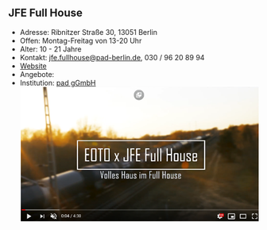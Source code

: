 ## JFE Full House
- Adresse:      Ribnitzer Straße 30, 13051 Berlin
- Offen:        Montag-Freitag von 13-20 Uhr
- Alter:        10 - 21 Jahre
- Kontakt:      jfe.fullhouse@pad-berlin.de, 030 / 96 20 89 94 
- [Website](https://www.pad-berlin.de/jugendarbeit-praevention-und-qualifikation/jfe-full-house)
- Angebote:     
- Institution:  [pad gGmbH](https://www.pad-berlin.de/)
[![Volles Haus im Full House](../images/fullhouse.png)](https://www.youtube.com/watch?v=xLhWAbKMOsA)
